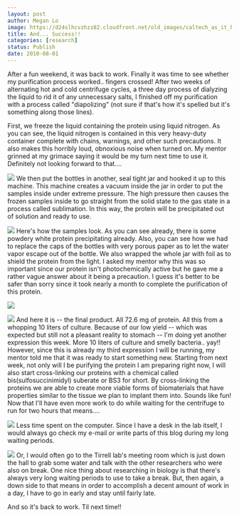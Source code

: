 ```yaml
---
layout: post
author: Megan Lo
image: https://d24slhcvzhzz82.cloudfront.net/old_images/caltech_as_it_happens/6a0105349b8251970b0133f2bb9ee5970b.jpg
title: And... Success!!
categories: [research]
status: Publish
date: 2010-08-01
---
```



After a fun weekend, it was back to work. Finally it was time to see whether my purification process worked.. fingers crossed! After two weeks of alternating hot and cold centrifuge cycles, a three day process of dialyzing the liquid to rid it of any unnecessary salts, I finished off my purification with a process called "diapolizing" (not sure if that's how it's spelled but it's something along those lines).

First, we freeze the liquid containing the protein using liquid nitrogen. As you can see, the liquid nitrogen is contained in this very heavy-duty container complete with chains, warnings, and other such precautions. It also makes this horribly loud, obnoxious noise when turned on. My mentor grinned at my grimace saying it would be my turn next time to use it. Definitely not looking forward to that....


![](https://d24slhcvzhzz82.cloudfront.net/old_images/caltech_as_it_happens/6a0105349b8251970b0133f2bba2a2970b.jpg)
We then put the bottles in another, seal tight jar and hooked it up to this machine. This machine creates a vacuum inside the jar in order to put the samples inside under extreme pressure. The high pressure then causes the frozen samples inside to go straight from the solid state to the gas state in a process called sublimation. In this way, the protein will be precipitated out of solution and ready to use.


![](https://d24slhcvzhzz82.cloudfront.net/old_images/caltech_as_it_happens/6a0105349b8251970b013485df66e9970c.jpg)
Here's how the samples look. As you can see already, there is some powdery white protein precipitating already. Also, you can see how we had to replace the caps of the bottles with very porous paper as to let the water vapor escape out of the bottle. We also wrapped the whole jar with foil as to shield the protein from the light. I asked my mentor why this was so important since our protein isn't photochemically active but he gave me a rather vague answer about it being a precaution. I guess it's better to be safer than sorry since it took nearly a month to complete the purification of this protein.


![](https://d24slhcvzhzz82.cloudfront.net/old_images/caltech_as_it_happens/6a0105349b8251970b013485df71b9970c.jpg)


![](https://d24slhcvzhzz82.cloudfront.net/old_images/6a0105349b8251970b013485df71b9970c-500wi.jpg)
And here it is -- the final product. All 72.6 mg of protein. All this from a whopping 10 liters of culture. Because of our low yield -- which was expected but still not a pleasant reality to stomach -- I'm doing yet another expression this week. More 10 liters of culture and smelly bacteria.. yay!!
However, since this is already my third expression I will be running, my mentor told me that it was ready to start something new. Starting from next week, not only will I be purifying the protein I am preparing right now, I will also start cross-linking our proteins with a chemical called bis(sulfosuccinimidyl) suberate or BS3 for short. By cross-linking the proteins we are able to create more viable forms of biomaterials that have properties similar to the tissue we plan to implant them into. Sounds like fun!
Now that I'll have even more work to do while waiting for the centrifuge to run for two hours that means....


![](https://d24slhcvzhzz82.cloudfront.net/old_images/caltech_as_it_happens/6a0105349b8251970b0133f2bc1566970b.jpg)
Less time spent on the computer. Since I have a desk in the lab itself, I would always go check my e-mail or write parts of this blog during my long waiting periods. 

![](https://d24slhcvzhzz82.cloudfront.net/old_images/caltech_as_it_happens/6a0105349b8251970b0133f2bc124b970b.jpg)
Or, I would often go to the Tirrell lab's meeting room which is just down the hall to grab some water and talk with the other researchers who were also on break. One nice thing about researching in biology is that there's always very long waiting periods to use to take a break. But, then again, a down side to that means in order to accomplish a decent amount of work in a day, I have to go in early and stay until fairly late.

And so it's back to work. Til next time!!

